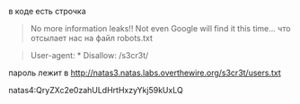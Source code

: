 в коде есть строчка 
> No more information leaks!! Not even Google will find it this time... 
что отсылает нас на файл robots.txt

>User-agent: *
>Disallow: /s3cr3t/

пароль лежит в http://natas3.natas.labs.overthewire.org/s3cr3t/users.txt

natas4:QryZXc2e0zahULdHrtHxzyYkj59kUxLQ